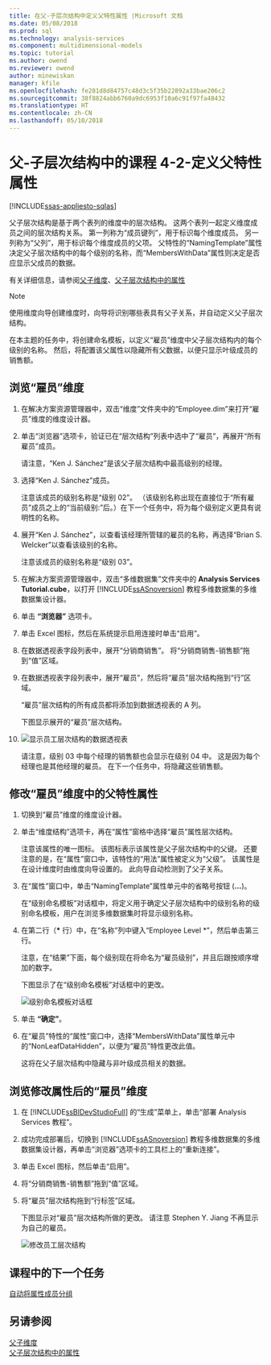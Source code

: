 ```yaml
---
title: 在父-子层次结构中定义父特性属性 |Microsoft 文档
ms.date: 05/08/2018
ms.prod: sql
ms.technology: analysis-services
ms.component: multidimensional-models
ms.topic: tutorial
ms.author: owend
ms.reviewer: owend
author: minewiskan
manager: kfile
ms.openlocfilehash: fe281d8d84757c48d3c5f35b22892a33bae206c2
ms.sourcegitcommit: 38f8824abb6760a9dc6953f10a6c91f97fa48432
ms.translationtype: HT
ms.contentlocale: zh-CN
ms.lasthandoff: 05/10/2018
---
```

# <a name="lesson-4-2---defining-parent-attribute-properties-in-a-parent-child-hierarchy"></a>父-子层次结构中的课程 4-2-定义父特性属性
[!INCLUDE[ssas-appliesto-sqlas](../includes/ssas-appliesto-sqlas.md)]

父子层次结构是基于两个表列的维度中的层次结构。 这两个表列一起定义维度成员之间的层次结构关系。 第一列称为“成员键列”，用于标识每个维度成员。 另一列称为“父列”，用于标识每个维度成员的父项。 父特性的“NamingTemplate”属性决定父子层次结构中的每个级别的名称，而“MembersWithData”属性则决定是否应显示父成员的数据。  
  
有关详细信息，请参阅[父子维度](../analysis-services/multidimensional-models/parent-child-dimension.md)、[父子层次结构中的属性](../analysis-services/multidimensional-models/parent-child-dimension-attributes.md)  
  
> [!NOTE]  
> 使用维度向导创建维度时，向导将识别哪些表具有父子关系，并自动定义父子层次结构。  
  
在本主题的任务中，将创建命名模板，以定义“雇员”维度中父子层次结构内的每个级别的名称。 然后，将配置该父属性以隐藏所有父数据，以便只显示叶级成员的销售额。  
  
## <a name="browsing-the-employee-dimension"></a>浏览“雇员”维度  
  
1.  在解决方案资源管理器中，双击“维度”文件夹中的“Employee.dim”来打开“雇员”维度的维度设计器。  
  
2.  单击“浏览器”选项卡，验证已在“层次结构”列表中选中了“雇员”，再展开“所有雇员”成员。  
  
    请注意，“Ken J. Sánchez”是该父子层次结构中最高级别的经理。  
  
3.  选择“Ken J. Sánchez”成员。  
  
    注意该成员的级别名称是“级别 02”。 （该级别名称出现在直接位于“所有雇员”成员之上的“当前级别:”后。）在下一个任务中，将为每个级别定义更具有说明性的名称。  
  
4.  展开“Ken J. Sánchez”，以查看该经理所管辖的雇员的名称，再选择“Brian S. Welcker”以查看该级别的名称。  
  
    注意该成员的级别名称是“级别 03”。  
  
5.  在解决方案资源管理器中，双击“多维数据集”文件夹中的 **Analysis Services Tutorial.cube**，以打开 [!INCLUDE[ssASnoversion](../includes/ssasnoversion-md.md)] 教程多维数据集的多维数据集设计器。  
  
6.  单击 **“浏览器”** 选项卡。  
  
7.  单击 Excel 图标，然后在系统提示启用连接时单击“启用”。  
  
8.  在数据透视表字段列表中，展开“分销商销售”。 将“分销商销售-销售额”拖到“值”区域。  
  
9. 在数据透视表字段列表中，展开“雇员”，然后将“雇员”层次结构拖到“行”区域。  
  
    “雇员”层次结构的所有成员都将添加到数据透视表的 A 列。  
  
    下图显示展开的“雇员”层次结构。  
  
10. ![显示员工层次结构的数据透视表](../analysis-services/media/l4-employee-1.gif "显示员工层次结构的数据透视表")  
  
    请注意，级别 03 中每个经理的销售额也会显示在级别 04 中。 这是因为每个经理也是其他经理的雇员。 在下一个任务中，将隐藏这些销售额。  
  
## <a name="modifying-parent-attribute-properties-in-the-employee-dimension"></a>修改“雇员”维度中的父特性属性  
  
1.  切换到“雇员”维度的维度设计器。  
  
2.  单击“维度结构”选项卡，再在“属性”窗格中选择“雇员”属性层次结构。  
  
    注意该属性的唯一图标。 该图标表示该属性是父子层次结构中的父键。 还要注意的是，在“属性”窗口中，该特性的“用法”属性被定义为“父级”。 该属性是在设计维度时由维度向导设置的。 此向导自动检测到了父子关系。  
  
3.  在“属性”窗口中，单击“NamingTemplate”属性单元中的省略号按钮 (**...**)。  
  
    在“级别命名模板”对话框中，将定义用于确定父子层次结构中的级别名称的级别命名模板，用户在浏览多维数据集时将显示级别名称。  
  
4.  在第二行（**\*** 行）中，在“名称”列中键入“Employee Level \*”，然后单击第三行。  
  
    注意，在“结果”下面，每个级别现在将命名为“雇员级别”，并且后跟按顺序增加的数字。  
  
    下图显示了在“级别命名模板”对话框中的更改。  
  
    ![级别命名模板对话框](../analysis-services/media/l4-namingtemplate.gif "级别命名模板对话框中")  
  
5.  单击 **“确定”**。  
  
6.  在“雇员”特性的“属性”窗口中，选择“MembersWithData”属性单元中的“NonLeafDataHidden”，以便为“雇员”特性更改此值。  
  
    这将在父子层次结构中隐藏与非叶级成员相关的数据。  
  
## <a name="browsing-the-employee-dimension-with-the-modified-attributes"></a>浏览修改属性后的“雇员”维度  
  
1.  在 [!INCLUDE[ssBIDevStudioFull](../includes/ssbidevstudiofull-md.md)] 的“生成”菜单上，单击“部署 Analysis Services 教程”。  
  
2.  成功完成部署后，切换到 [!INCLUDE[ssASnoversion](../includes/ssasnoversion-md.md)] 教程多维数据集的多维数据集设计器，再单击“浏览器”选项卡的工具栏上的“重新连接”。  
  
3.  单击 Excel 图标，然后单击“启用”。  
  
4.  将“分销商销售-销售额”拖到“值”区域。  
  
5.  将“雇员”层次结构拖到“行标签”区域。  
  
    下图显示对“雇员”层次结构所做的更改。 请注意 Stephen Y. Jiang 不再显示为自己的雇员。  
  
    ![修改员工层次结构](../analysis-services/media/l4-employee-2.png "修改员工层次结构")  
  
## <a name="next-task-in-lesson"></a>课程中的下一个任务  
[自动将属性成员分组](../analysis-services/lesson-4-3-automatically-grouping-attribute-members.md)  
  
## <a name="see-also"></a>另请参阅  
[父子维度](../analysis-services/multidimensional-models/parent-child-dimension.md)  
[父子层次结构中的属性](../analysis-services/multidimensional-models/parent-child-dimension-attributes.md)  
  
  
  
